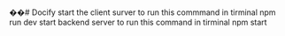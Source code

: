 ��#   D o c i f y 
 
 start the client surver to run this commmand in tirminal npm run dev
start backend server to run this command in tirminal npm start
